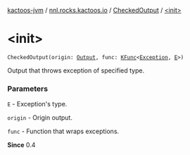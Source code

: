 [kactoos-jvm](../../index.md) / [nnl.rocks.kactoos.io](../index.md) / [CheckedOutput](index.md) / [&lt;init&gt;](./-init-.md)

# &lt;init&gt;

`CheckedOutput(origin: `[`Output`](../../nnl.rocks.kactoos/-output/index.md)`, func: `[`KFunc`](../../nnl.rocks.kactoos/-k-func.md)`<`[`Exception`](https://kotlinlang.org/api/latest/jvm/stdlib/kotlin/-exception/index.html)`, `[`E`](index.md#E)`>)`

Output that throws exception of specified type.

### Parameters

`E` - Exception's type.

`origin` - Origin output.

`func` - Function that wraps exceptions.

**Since**
0.4

